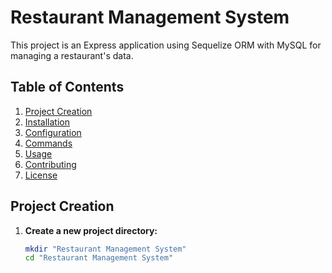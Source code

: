 # Restaurant Management System

This project is an Express application using Sequelize ORM with MySQL for managing a restaurant's data.

## Table of Contents

1. [Project Creation](#project-creation)
2. [Installation](#installation)
3. [Configuration](#configuration)
4. [Commands](#commands)
5. [Usage](#usage)
6. [Contributing](#contributing)
7. [License](#license)

## Project Creation

1. **Create a new project directory:**

   ```bash
   mkdir "Restaurant Management System"
   cd "Restaurant Management System"

